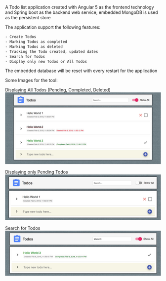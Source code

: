 A Todo list application created with Angular 5 as the frontend technology and Spring boot as the backend web service, embedded MongoDB is used as the persistent store

The application support the following features:

	- Create Todos
	- Marking Todos as completed
	- Marking Todos as deleted
	- Tracking the Todo created, updated dates
	- Search for Todos
	- Display only new Todos or All Todos

The embedded database will be reset with every restart for the application

Some Images for the tool:

Displaying All Todos (Pending, Completed, Deleted)
![Alt text](images/img1.jpg?raw=true "Img1")

Displaying only Pending Todos
![Alt text](images/img2.jpg?raw=true "Img2")

Search for Todos
![Alt text](images/img3.jpg?raw=true "Img3")
